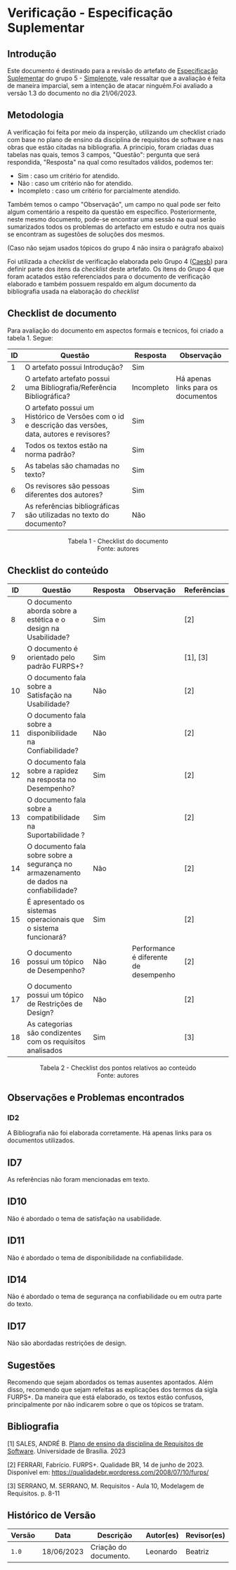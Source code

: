 # Verificação - Especificação Suplementar

## Introdução

Este documento é destinado para a revisão do artefato de [Especificação Suplementar](<link para o documento>) do grupo 5 - [Simplenote](https://github.com/Requisitos-de-Software/2023.1-Simplenote), vale ressaltar que a avaliação é feita de maneira imparcial, sem a intenção de atacar ninguém.Foi avaliado a versão 1.3 do documento no dia 21/06/2023.

## Metodologia

A verificação foi feita por meio da insperção, utilizando um checklist criado com base no plano de ensino da disciplina de requisitos de software e nas obras que estão citadas na bibliografia. A principio, foram criadas duas tabelas nas quais, temos 3 campos, "Questão": pergunta que será respondida, "Resposta" na qual como resultados válidos, podemos ter:

- Sim : caso um critério for atendido.
- Não : caso um critério não for atendido.
- Incompleto : caso um critério for parcialmente atendido.

Também temos o campo "Observação", um campo no qual pode ser feito algum comentário a respeito da questão em específico. Posteriormente, neste mesmo documento, pode-se encontrar uma sessão na qual serão sumarizados todos os problemas do artefacto em estudo e outra nos quais se encontram as sugestões de soluções dos mesmos.


(Caso não sejam usados tópicos do grupo 4 não insira o parágrafo abaixo)

Foi utilizada a *checklist* de verificação elaborada pelo Grupo 4 ([Caesb](https://requisitos-de-software.github.io/2023.1-Caesb/Verificacao/Grupo5/Entrega1/Entrega1/)) para definir parte dos itens da *checklist* deste artefato. Os itens do Grupo 4 que foram acatados estão referenciados para o documento de verificação elaborado e também possuem respaldo em algum documento da bibliografia usada na elaboração do *checklist* 

## Checklist de documento
Para avaliação do documento em aspectos formais e tecnicos, foi criado a tabela 1. Segue:

|ID|Questão|Resposta|Observação|
|--|-------|--------|----------|
|1|O artefato possui Introdução?                                                                                |   Sim     |          |
|2|O artefato artefato possui uma Bibliografia/Referência Bibliográfica?                                        |    Incompleto    |     Há apenas links para os documentos |
|3|O artefato possui um Histórico de Versões com o id e descrição das versões, data, autores e revisores?       |   Sim     |          |
|4|Todos os textos estão na norma padrão?                                                                       |    Sim    |          |
|5|As tabelas são chamadas no texto?                                                                            |    Sim    |          |
|6|Os revisores são pessoas diferentes dos autores?                                                             |    Sim    |          |
|7|As referências bibliográficas são utilizadas no texto do documento? | Não | |

<p align="center"> Tabela 1 - Checklist do documento <br> Fonte: autores </p>

## Checklist do conteúdo

| ID  | Questão | Resposta | Observação | Referências |
| --- | ------- | -------- | ---------- |     -       |
|8|O documento aborda sobre a estética e o design na Usabilidade?| Sim |  | [2] |
|9|O documento é orientado pelo padrão FURPS+?|Sim|  | [1], [3] |
|10|O documento fala sobre a Satisfação na Usabilidade?|Não|| [2] |
|11|O documento fala sobre a disponibilidade na Confiabilidade?|Não|| [2] |
|12|O documento fala sobre a rapidez na resposta no Desempenho?| Sim |  | [2] |
|13|O documento fala sobre a compatibilidade na Suportabilidade ?| Sim |  |[2]  |
|14|O documento fala sobre sobre a segurança no armazenamento de dados na confiabilidade?| Não |  | [2] |
|15|É apresentado os sistemas operacionais que o sistema funcionará?| Sim |  | [2] |
|16|O documento possui um tópico de Desempenho?| Não | Performance é diferente de desempenho | [2] |
|17|O documento possui um tópico de Restrições de Design?| Não |  | [2] |
|18| As categorias são condizentes com os requisitos analisados | Sim |  | [3] |


<p align="center"> Tabela 2 - Checklist dos pontos relativos ao conteúdo <br> Fonte: autores </p>

## Observações e Problemas encontrados

### ID2

A Bibliografia não foi elaborada corretamente. Há apenas links para os documentos utilizados.

## ID7

As referências não foram mencionadas em texto.

## ID10

Não é abordado o tema de satisfação na usabilidade.

## ID11

Não é abordado o tema de disponibilidade na confiabilidade.


## ID14

Não é abordado o tema de segurança na confiabilidade ou em outra parte do texto.


## ID17

Não são abordadas restrições de design.

## Sugestões

Recomendo que sejam abordados os temas ausentes apontados. Além disso, recomendo que sejam refeitas as explicações dos termos da sigla FURPS+. Da maneira que está elaborado, os textos estão confusos, principalmente por não indicarem sobre o que os tópicos se tratam. 

## Bibliografia

[1] SALES, ANDRÉ B. [Plano de ensino da disciplina de Requisitos de Software](https://aprender3.unb.br/pluginfile.php/2523005/mod_resource/content/28/Plano_de_Ensino%20RE%20202301%20Turma%202.pdf). Universidade de Brasília. 2023

[2] FERRARI, Fabrício. FURPS+. Qualidade BR, 14 de junho de 2023. Disponível em: https://qualidadebr.wordpress.com/2008/07/10/furps/

[3] SERRANO, M. SERRANO, M. Requisitos - Aula 10, Modelagem de Requisitos. p. 8-11


## Histórico de Versão

| Versão | Data       | Descrição             | Autor(es) | Revisor(es)        |
| ------ | ---------- | --------------------- | --------- | ------------------ |
| `1.0`  | 18/06/2023 | Criação do documento. | Leonardo      | Beatriz            |
